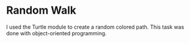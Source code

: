 # Random Walk

I used the Turtle module to create a random colored path. This task was done with object-oriented programming.